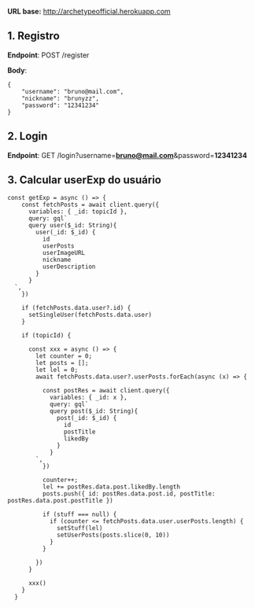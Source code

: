 **URL base:** http://archetypeofficial.herokuapp.com

## 1. Registro
**Endpoint**: POST /register

**Body**:  

	{
	    "username": "bruno@mail.com",
	    "nickname": "brunyzz",
	    "password": "12341234"
	}

## 2. Login

**Endpoint**: GET /login?username=**bruno@mail.com**&password=**12341234**

## 3. Calcular userExp do usuário

```
const getExp = async () => {
    const fetchPosts = await client.query({
      variables: { _id: topicId },
      query: gql`
      query user($_id: String){
        user(_id: $_id) {
          id
          userPosts
          userImageURL
          nickname
          userDescription
        }
      }
  `,
    })

    if (fetchPosts.data.user?.id) {
      setSingleUser(fetchPosts.data.user)
    }

    if (topicId) {

      const xxx = async () => {
        let counter = 0;
        let posts = [];
        let lel = 0;
        await fetchPosts.data.user?.userPosts.forEach(async (x) => {

          const postRes = await client.query({
            variables: { _id: x },
            query: gql`
            query post($_id: String){
              post(_id: $_id) {
                id
                postTitle
                likedBy
              }
            }
        `,
          })

          counter++;
          lel += postRes.data.post.likedBy.length
          posts.push({ id: postRes.data.post.id, postTitle: postRes.data.post.postTitle })

          if (stuff === null) {
            if (counter <= fetchPosts.data.user.userPosts.length) {
              setStuff(lel)
              setUserPosts(posts.slice(0, 10))
            }
          }

        })
      }

      xxx()
    }
  }

```
